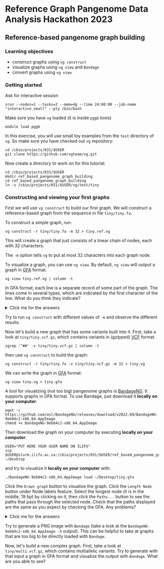 # Reference Graph Pangenome Data Analysis Hackathon 2023

## Reference-based pangenome graph building

### Learning objectives

- construct graphs using `vg construct`
- visualize graphs using `vg view` and `Bandage`
- convert graphs using `vg view`

### Getting started

Ask for interactive session

    srun --nodes=1 --tasks=2 --mem=4g --time 24:00:00 --job-name "interactive_small" --pty /bin/bash

Make sure you have `vg` loaded (it is inside `pggb` tools)

    module load pggb

In this exercise, you will use small toy examples from the `test` directory of `vg`.
So make sure you have checked out `vg` repository:

    cd /cbio/projects/031/$USER
	git clone https://github.com/vgteam/vg.git

Now create a directory to work on for this tutorial:

    cd /cbio/projects/031/$USER
	mkdir ref_based_pangenome_graph_building
	cd ref_based_pangenome_graph_building
	ln -s /cbio/projects/031/$USER/vg/test/tiny

### Constructing and viewing your first graphs

First we will use `vg construct` to build our first graph.
We will construct a reference-based graph from the sequence in file `tiny/tiny.fa`.

To construct a simple graph, run:

	vg construct -r tiny/tiny.fa -m 32 > tiny.ref.vg

This will create a graph that just consists of a linear chain of nodes, each with 32 characters.

The `-m` option tells `vg` to put at most 32 characters into each graph node.

To visualize a graph, you can use `vg view`.
By default, `vg view` will output a graph in [GFA](https://github.com/GFA-spec/GFA-spec/blob/master/GFA1.md) format.

	vg view tiny.ref.vg | column -t

In GFA format, each line is a separate record of some part of the graph.
The lines come in several types, which are indicated by the first character of the line.
What do you think they indicate?

<details>
  <summary>Click me for the answers</summary>

In a GFA file there are these following line types:
- `H`: a header.
- `S`: a "sequence" line, which is the sequence and ID of a node in the graph.
- `L`: a "link" line, which is an edge in the graph.
- `P`: a "path" line, which labels a path of interest in the graph. In this case, the path is the walk that the reference sequence takes through the graph.

Of note, the format does not specify that these lines come in a particular order.
</details>

Try to run `vg construct` with different values of `-m` and observe the different results.

Now let's build a new graph that has some variants built into it.
First, take a look at `tiny/tiny.vcf.gz`, which contains variants in (gzipped) [VCF](https://samtools.github.io/hts-specs/VCFv4.2.pdf) format.

    zgrep '^##' -v tiny/tiny.vcf.gz | column -t

then use `vg construct` to build the graph:

	vg construct -r tiny/tiny.fa -v tiny/tiny.vcf.gz -m 32 > tiny.vg

We can write the graph in [GFA](https://github.com/GFA-spec/GFA-spec/blob/master/GFA1.md) format:

    vg view tiny.vg > tiny.gfa

A tool for visualizing (not too big) pangenome graphs is [BandageNG](https://github.com/asl/BandageNG).
It supports graphs in GFA format.
To use Bandage, just download it **locally on your computer**:

    wget -c https://github.com/asl/BandageNG/releases/download/v2022.09/BandageNG-9eb84c2-x86_64.AppImage
    chmod +x BandageNG-9eb84c2-x86_64.AppImage

Then download the graph on your computer by executing **locally on your computer**:

    USER="PUT HERE YOUR USER NAME ON ILIFU"
    scp $USER@slurm.ilifu.ac.za:/cbio/projects/031/$USER/ref_based_pangenome_graph_building/tiny.gfa ~/Desktop

and try to visualize it **locally on your computer** with:

    ./BandageNG-9eb84c2-x86_64.AppImage load ~/Desktop/tiny.gfa 

Click the `Drawn graph` button to visualize the graph.
Click the `Length Node` button under Node labels feature.
Select the longest node (it is in the middle, 19 bp) by clicking on it, then click the `Paths...` button to see the paths that pass through the selected node.
Check that the paths displayed are the same as you expect by checking the GFA. Any problems?

<details>
  <summary>Click me for the answers</summary>

The GFA format does not specify that its lines have to follow a particular order.
However, the downloaded version of Bandage seems to have a bug in reading the paths properly.
Edit the GFA file by moving the `P` at the end of the file.
Now `Bandage` should show correctly the paths traversing the selected node.
Never trust the tools!
</details>

Try to generate a PNG image with `Bandage` (take a look at the `BandageNG-9eb84c2-x86_64.AppImage -h` output).
This can be helpful to take at graphs that are too big to be directly loaded with `Bandage`.

Now, let's build a new complex graph.
First, take a look at `tiny/multi.vcf.gz`, which contains multiallelic variants.
Try to generate with that input a graph in GFA format and visualize the output with `Bandage`. What are you able to see?
